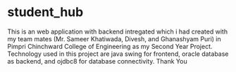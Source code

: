 # student_hub
This is an web application with backend intregated which i had created with my team mates (Mr. Sameer Khatiwada, Divesh, and Ghanashyam Puri) in Pimpri Chinchward College of Engineering as my Second Year Project. Technology used in this project are java swing for frontend, oracle database as backend, and ojdbc8 for database connectivity. Thank You
